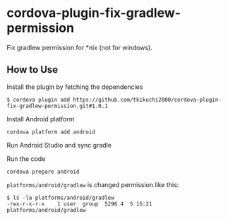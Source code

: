 # cordova-plugin-fix-gradlew-permission
Fix gradlew permission for *nix (not for windows).


## How to Use

Install the plugin by fetching the dependencies

    $ cordova plugin add https://github.com/tkikuchi2000/cordova-plugin-fix-gradlew-permission.git#1.0.1

Install Android platform

    cordova platform add android
    
Run Android Studio and sync gradle

Run the code

    cordova prepare android

`platforms/android/gradlew` is changed permission like this:

```
$ ls -la platforms/android/gradlew
-rwx-r-x-r-x    1 user  group  5296 4  5 15:21 platforms/android/gradlew
```
